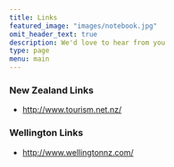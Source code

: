 ```yaml
---
title: Links
featured_image: "images/notebook.jpg"
omit_header_text: true
description: We'd love to hear from you
type: page
menu: main
---
```

### New Zealand Links
-	http://www.tourism.net.nz/

### Wellington Links
-	http://www.wellingtonnz.com/
